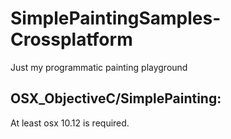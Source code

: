 # SimplePaintingSamples-Crossplatform
Just my programmatic painting playground

## OSX_ObjectiveC/SimplePainting: 
  At least osx 10.12 is required. 
